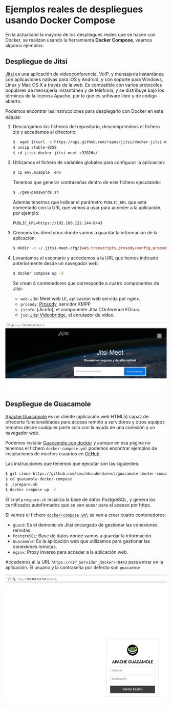 # Ejemplos reales de despliegues usando Docker Compose

En la actualidad la mayoría de los despliegues reales que se hacen con Docker, se realizan usando la herramienta **Docker Compose**, veamos algunos ejemplos:

## Despliegue de Jitsi

[Jitsi](https://meet.jit.si/) es una aplicación de videoconferencia, VoIP, y mensajería instantánea con aplicaciones nativas para iOS y Android, y con soporte para Windows, Linux y Mac OS X a través de la web.​ Es compatible con varios protocolos populares de mensajería instantánea y de telefonía, y se distribuye bajo los términos de la licencia Apache, por lo que es software libre y de código abierto. 

Podemos encontrar las instrucciones para desplegarlo con Docker en esta [página](https://github.com/jitsi/docker-jitsi-meet):

1. Descargamos los ficheros del repositorio, descomprimimos el fichero zip y accedemos al directorio:

    ```bash
    $  wget $(curl -s https://api.github.com/repos/jitsi/docker-jitsi-meet/releases/latest | grep 'zip' | cut -d\" -f4) -o jitsi.zip
    $ unzip stable-9258
    $ cd jitsi-docker-jitsi-meet-c92026a/
    ```

2. Utilizamos el fichero de variables globales para configurar la aplicación:

    ```bash
    $ cp env.example .env
    ```

    Tenemos que generar contraseñas dentro de este fichero ejecutando:

    ```bash
    $ ./gen-passwords.sh
    ```

    Además tenemos que indicar el parámetro `PUBLIC_URL` que está comentado con la URL que vamos a usar para acceder a la aplicación, por ejemplo:

    ```
    PUBLIC_URL=https://192.168.122.144:8443
    ```

3. Creamos los directorios donde vamos a guardar la información de la aplicación:

    ```bash
    $ mkdir -p ~/.jitsi-meet-cfg/{web,transcripts,prosody/config,prosody/prosody-plugins-custom,jicofo,jvb,jigasi,jibri}
    ```

4. Levantamos el escenario y accedemos a la URL que hemos indicado anteriormente desde un navegador web:

    ```bash
    $ docker compose up -d
    ```

    Se crean 4 contenedores que corresponde a cuatro componentes de Jitsi:

    * `web`: Jitsi Meet web UI, aplicación web servida por nginx.
    * `prosody`: [Prosody](https://prosody.im/), servidor XMPP
    * `jicofo`: [Jicofo], el componente JItsi COnference FOcus.
    * `jvb`: [Jitsi Videobridge](https://github.com/jitsi/jitsi-videobridge), el enrutador de vídeo.

![jitsi](img/jitsi.png)

## Despliegue de Guacamole

[Apache Guacamole](https://guacamole.apache.org/) es un cliente (aplicación web HTML5) capaz de ofrecerte funcionalidades para acceso remoto a servidores y otros equipos remotos desde cualquier parte solo con la ayuda de una conexión y un navegador web. 

Podemos instalar [Guacamole con docker](https://guacamole.apache.org/doc/gug/guacamole-docker.html) y aunque en esa página no tenemos el fichero `docker-compose.yml` podemos encontrar ejemplos de instalaciones de muchos usuarios en [GitHub](https://github.com/boschkundendienst/guacamole-docker-compose/).

Las instrucciones que tenemos que ejecutar son las siguientes:

```bash
$ git clone https://github.com/boschkundendienst/guacamole-docker-compose.git
$ cd guacamole-docker-compose
$ ./prepare.sh
$ docker compose up -d
```

El sript `prespare.sh` incializa la base de datos PostgreSQL, y genera los certificados autofirmados que se van ausar para el aceeso por https.

Si vemos el fichero [`docker-compose.yml`](https://github.com/boschkundendienst/guacamole-docker-compose/blob/master/docker-compose.yml) se van a crear cuatro contenedores:

* `guacd`: Es el demonio de Jitsi encargado de gestionar las conexiones remotas.
* `PostgreSQL`: Base de datos donde vamos a guardar la información.
* `Guacamole`: Es la aplicación web que utilizamos para gestionar las conexiones remotas.
* `nginx`: Proxy inverso para acceder a la aplicación web.

Accedemos al la URL `https://<IP_Servidor_docker>:8443` para entrar en la aplicación. El usuario y la contraseña por defecto son `guacadmin`.

![guacamole](img/guacamole.png)



